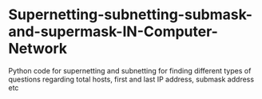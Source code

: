 # Supernetting-subnetting-submask-and-supermask-IN-Computer-Network
Python code for supernetting and subnetting for finding different types of questions regarding total hosts, first and last IP address, submask address etc
